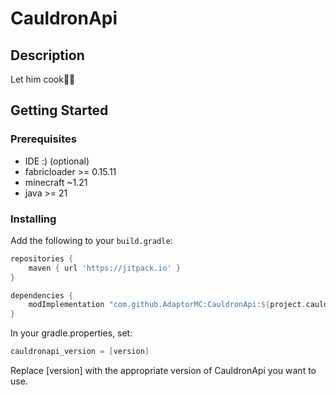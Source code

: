 # CauldronApi

## Description

Let him cook👨‍🍳

## Getting Started

### Prerequisites
- IDE :) (optional)
- fabricloader >= 0.15.11
- minecraft ~1.21
- java >= 21

### Installing

Add the following to your `build.gradle`:

```groovy
repositories {
    maven { url 'https://jitpack.io' }
}

dependencies {
    modImplementation "com.github.AdaptorMC:CauldronApi:${project.cauldronapi_version}"
}
```
In your gradle.properties, set:
```groovy
cauldronapi_version = [version]

```
Replace [version] with the appropriate version of CauldronApi you want to use.
